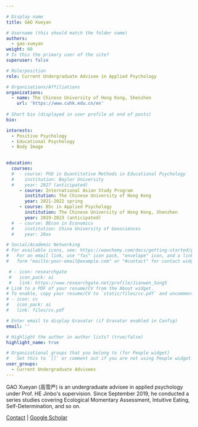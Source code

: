```yaml
---

# Display name
title: GAO Xueyan

# Username (this should match the folder name)
authors:
  - gao-xueyan
weight: 60
# Is this the primary user of the site?
superuser: false

# Role/position
role: Current Undergraduate Advisee in Applied Psychology

# Organizations/Affiliations
organizations:
  - name: The Chinese University of Hong Kong, Shenzhen
    url: 'https://www.cuhk.edu.cn/en'
    
# Short bio (displayed in user profile at end of posts)
bio: 

interests:
  - Positive Psychology
  - Educational Psychology
  - Body Image

 
education:
  courses:
  #  - course: PhD in Quantitative Methods in Educational Psychology
  #    institution: Baylor University
  #    year: 2027 (anticipated)
     - course: International Asian Study Program
       institution: The Chinese University of Hong Kong
       year: 2021-2022 spring
     - course: BSc in Applied Psychology
       institution: The Chinese University of Hong Kong, Shenzhen
       year: 2019-2023 (anticipated)
  #  - course: BEcon in Economics
  #    institution: China University of Geosciences
  #    year: 20xx

# Social/Academic Networking
# For available icons, see: https://wowchemy.com/docs/getting-started/page-builder/#icons
#   For an email link, use "fas" icon pack, "envelope" icon, and a link in the
#   form "mailto:your-email@example.com" or "#contact" for contact widget.

 # - icon: researchgate
 #   icon_pack: ai
 #   link: https://www.researchgate.net/profile/Jianwen_Song5
# Link to a PDF of your resume/CV from the About widget.
# To enable, copy your resume/CV to `static/files/cv.pdf` and uncomment the lines below.
# - icon: cv
#   icon_pack: ai
#   link: files/cv.pdf

# Enter email to display Gravatar (if Gravatar enabled in Config)
email: ''

# Highlight the author in author lists? (true/false)
highlight_name: true

# Organizational groups that you belong to (for People widget)
#   Set this to `[]` or comment out if you are not using People widget.
user_groups:
  - Current Undergraduate Advisees
---
```

GAO Xueyan (高雪严) is an undergraduate advisee in applied psychology under Prof. HE Jinbo's supervision. Since September 2019, he conducted a series studies covering Ecological Momentary Assessment, Intuitive Eating, Self-Determination, and so on.

[Contact](mailto:xueyangao@link.cuhk.edu.cn) | [Google Scholar](https://scholar.google.com/citations?hl=en&view_op=list_works&gmla=AJsN-F4SYtNGl_y7vQuR49-yypx4yEIEUBqmB2yK4v0VFU6id6-sUz4pLm9r2ZiQh50Y89dGyvBBVyawG8tvM4w6zB0veUELdw&user=j97Ag1UAAAAJ)
